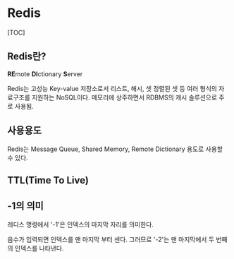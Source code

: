 # Redis

[TOC]

## Redis란?

**RE**mote **DI**ctionary **S**erver

Redis는 고성능 Key-value 저장소로서 리스트, 해시, 셋 정렬된 셋 등 여러 형식의 자료구조를 지원하는 NoSQL이다. 메모리에 상주하면서 RDBMS의 캐시 솔루션으로 주로 사용됨.



## 사용용도

Redis는 Message Queue, Shared Memory, Remote Dictionary 용도로 사용할 수 있다.





## TTL(Time To Live)



## -1의 의미

레디스 명령에서 '-1'은 인덱스의 마지막 자리를 의미한다.

음수가 입력되면 인덱스를 맨 마지막 부터 센다. 그러므로 '-2'는 맨 마지막에서 두 번째의 인덱스를 나타낸다.